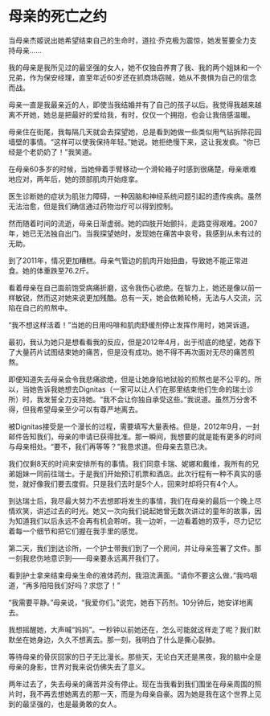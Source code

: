 # 母亲的死亡之约

当母亲杰姬说出她希望结束自己的生命时，道拉·乔克极为震惊，她发誓要全力支持母亲…… 

我的母亲是我所见过的最坚强的女人，她不仅独自养育了我、我的两个姐妹和一个兄弟，作为保安经理，直至年近60岁还在抓商场窃贼，她从不畏惧为自己的信念而战。 

母亲一直是我最亲近的人，即使当我结婚并有了自己的孩子以后。我觉得我越来越离不开她，她总是把最好的爱给我，有时，仅仅一个拥抱，也会让我倍感温暖。 

母亲住在街尾，我每隔几天就会去探望她，总是看到她做一些类似用气钻拆除花园墙壁的事情。“这样可以使我保持年轻。”她说。她拒绝慢下来，这让我发疯。“你已经是个老奶奶了！”我笑道。 

在母亲60多岁的时候，当她伸着手臂移动一个滑轮箱子时感到很痛楚，母亲艰难地应对，两年后，她的颈部肌肉开始痉挛。 

医生诊断她的症状为肌张力障碍，一种因脑和神经系统问题引起的遗传疾病。虽然无法治愈，但是我们确信通过药物治疗可以得到控制。 

然而随着时间的流逝，母亲日渐虚弱。她的四肢开始颤抖，走路变得艰难。2007年，她已无法独自出门。当我探望她时，发现她在痛苦中哀号，我感到从未有过的无助。 

到了2011年，情况更加糟糕。母亲气管边的肌肉开始扭曲，导致她不能正常进食。她的体重跌至76.2斤。 

看着母亲在自己面前饱受病痛折磨，这令我伤心欲绝。在智力上，她还是像以前一样敏锐，然而这对她来说更加残酷。总有一天，她会依赖轮椅，无法与人交流，沉陷在自己的煎熬中。 

“我不想这样活着！”当她的日用吗啡和肌肉舒缓剂停止发挥作用时，她哭诉道。 

最初，我认为她只是想看看我的反应，但是2012年4月，出于彻底的绝望，她吞下了大量药片试图结束她的痛苦，但是没有成功。她不得不再次面对无尽的痛苦煎熬。 

即便知道失去母亲会令我悲痛欲绝，但是让她身陷地狱般的煎熬也是不公平的。所以，当她告诉我她想去Dignitas（一家可以让人们在那里结束他们生命的瑞士诊所）时，我发誓全力支持她。“我不会让你独自承受这些。”我说道。虽然万分舍不得，但我希望母亲至少可以有尊严地离去。 

被Dignitas接受是一个漫长的过程，需要填写大量表格。但是，2012年9月，一封邮件告知我们，母亲的申请已获得批准。那一瞬间，我想要的就是能有更多的时间与母亲相处。“要不，我们再等等？”我恳求道。但母亲去意已决。 

我们仅剩8天的时间来安排所有的事情。我们同意卡瑞、妮娜和戴维，我所有的兄弟姐妹一同前往瑞士。于是我们开始预订机票和酒店。此次行程有一种不真实的感觉，就好像我们要去度假。只是我们去时是5个人，回来时却将只有4个人。 

到达瑞士后，我尽最大努力不去想即将发生的事情，我们在母亲的最后一个晚上尽情欢笑，讲述过去的时光。她又一次向我们说起她曾无数次讲过的童年的故事，因为知道我们以后永远不会再有机会聆听。我一边听，一边看着她的双手，尽力记忆着每一个细节和把它们握在我手里的感觉。 

第二天，我们到达诊所，一个护士带我们到了一个房间，并让母亲签署了文件。那一刻我悲伤地意识到——母亲要永远离开我们了。 

看到护士拿来结束母亲生命的液体药剂，我泪流满面。“请你不要这么做，”我呜咽道，“再多陪陪我们好吗？求您了！” 

“我需要平静。”母亲说，“我爱你们。”说完，她吞下药剂。10分钟后，她安详地离去。 

我想摇醒她，大声喊“妈妈”。一秒钟以前她还在，怎么可能就这样走了呢？我们默默坐在她身边，久久不想离去。那一刻，我明白了什么是撕心裂肺。 

等待母亲的骨灰回家的日子无比漫长。那些天，无论白天还是黑夜，我的脑中全是母亲的身影，世界对我来说仿佛失去了意义。 

两年过去了，失去母亲的痛苦并没有停止。现在当我看到我们围坐在母亲周围的照片时，我不再去想她离去的那一天，而是为母亲自豪。因为她是我在这个世界上见到的最坚强的，也是最勇敢的女人。